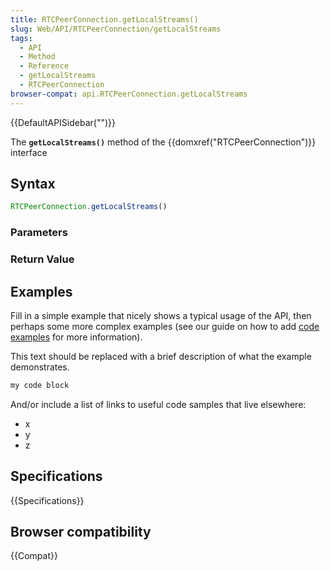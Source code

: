```yaml
---
title: RTCPeerConnection.getLocalStreams()
slug: Web/API/RTCPeerConnection/getLocalStreams
tags:
  - API
  - Method
  - Reference
  - getLocalStreams
  - RTCPeerConnection
browser-compat: api.RTCPeerConnection.getLocalStreams
---
```

{{DefaultAPISidebar("")}}

The **`getLocalStreams()`** method of the {{domxref("RTCPeerConnection")}} interface 

## Syntax

```js
RTCPeerConnection.getLocalStreams()
```

### Parameters



### Return Value



## Examples

Fill in a simple example that nicely shows a typical usage of the API, then perhaps some more complex examples (see our guide on how to add [code examples](/en-US/docs/MDN/Contribute/Structures/Code_examples) for more information).

This text should be replaced with a brief description of what the example demonstrates.

```js
my code block
```

And/or include a list of links to useful code samples that live elsewhere:

*   x
*   y
*   z

## Specifications

{{Specifications}}

## Browser compatibility

{{Compat}}

